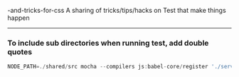 
-and-tricks-for-css
A sharing of tricks/tips/hacks on Test that make things happen

---
### To include sub directories when running test, add double quotes
``` js
NODE_PATH=./shared/src mocha --compilers js:babel-core/register './server/src/**/*.spec.js'
```
